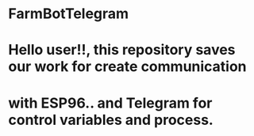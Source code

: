 # FarmBotTelegram
# Hello user!!, this repository saves our work for create communication
# with ESP96.. and Telegram for control variables and process. 
